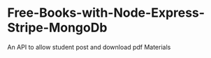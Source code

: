 # Free-Books-with-Node-Express-Stripe-MongoDb


An API to allow student post and download pdf Materials
